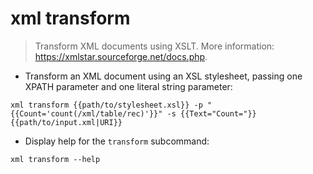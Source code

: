 # xml transform

> Transform XML documents using XSLT.
> More information: <https://xmlstar.sourceforge.net/docs.php>.

- Transform an XML document using an XSL stylesheet, passing one XPATH parameter and one literal string parameter:

`xml transform {{path/to/stylesheet.xsl}} -p "{{Count='count(/xml/table/rec)'}}" -s {{Text="Count="}} {{path/to/input.xml|URI}}`

- Display help for the `transform` subcommand:

`xml transform --help`
